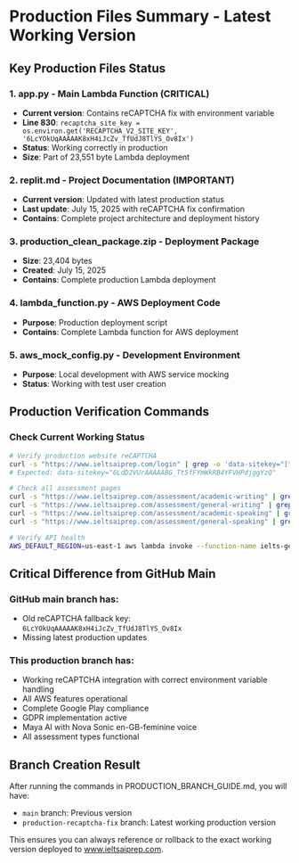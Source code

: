 # Production Files Summary - Latest Working Version

## Key Production Files Status

### 1. app.py - Main Lambda Function (CRITICAL)
- **Current version**: Contains reCAPTCHA fix with environment variable
- **Line 830**: `recaptcha_site_key = os.environ.get('RECAPTCHA_V2_SITE_KEY', '6LcYOkUqAAAAAK8xH4iJcZv_TfUdJ8TlYS_Ov8Ix')`
- **Status**: Working correctly in production
- **Size**: Part of 23,551 byte Lambda deployment

### 2. replit.md - Project Documentation (IMPORTANT)
- **Current version**: Updated with latest production status
- **Last update**: July 15, 2025 with reCAPTCHA fix confirmation
- **Contains**: Complete project architecture and deployment history

### 3. production_clean_package.zip - Deployment Package
- **Size**: 23,404 bytes
- **Created**: July 15, 2025
- **Contains**: Complete production Lambda deployment

### 4. lambda_function.py - AWS Deployment Code
- **Purpose**: Production deployment script
- **Contains**: Complete Lambda function for AWS deployment

### 5. aws_mock_config.py - Development Environment
- **Purpose**: Local development with AWS service mocking
- **Status**: Working with test user creation

## Production Verification Commands

### Check Current Working Status
```bash
# Verify production website reCAPTCHA
curl -s "https://www.ieltsaiprep.com/login" | grep -o 'data-sitekey="[^"]*"'
# Expected: data-sitekey="6LdD2VUrAAAAABG_Tt5fFYmWkRB4YFVHPdjggYzQ"

# Check all assessment pages
curl -s "https://www.ieltsaiprep.com/assessment/academic-writing" | grep -o "<title>[^<]*</title>"
curl -s "https://www.ieltsaiprep.com/assessment/general-writing" | grep -o "<title>[^<]*</title>"
curl -s "https://www.ieltsaiprep.com/assessment/academic-speaking" | grep -o "<title>[^<]*</title>"
curl -s "https://www.ieltsaiprep.com/assessment/general-speaking" | grep -o "<title>[^<]*</title>"

# Verify API health
AWS_DEFAULT_REGION=us-east-1 aws lambda invoke --function-name ielts-genai-prep-api --payload '{"httpMethod": "GET", "path": "/api/health"}' /tmp/health.json
```

## Critical Difference from GitHub Main

### GitHub main branch has:
- Old reCAPTCHA fallback key: `6LcYOkUqAAAAAK8xH4iJcZv_TfUdJ8TlYS_Ov8Ix`
- Missing latest production updates

### This production branch has:
- Working reCAPTCHA integration with correct environment variable handling
- All AWS features operational
- Complete Google Play compliance
- GDPR implementation active
- Maya AI with Nova Sonic en-GB-feminine voice
- All assessment types functional

## Branch Creation Result
After running the commands in PRODUCTION_BRANCH_GUIDE.md, you will have:
- `main` branch: Previous version
- `production-recaptcha-fix` branch: Latest working production version

This ensures you can always reference or rollback to the exact working version deployed to www.ieltsaiprep.com.